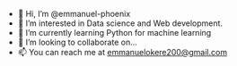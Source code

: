 - 👋 Hi, I’m @emmanuel-phoenix
- 👀 I’m interested in Data science and Web development.
- 🌱 I’m currently learning Python for machine learning
- 💞️ I’m looking to collaborate on... 
- 📫 You can reach me at emmanuelokere200@gmail.com
<!---
emmanuel-phoenix/emmanuel-phoenix is a ✨ special ✨ repository because its `README.md` (this file) appears on your GitHub profile.
You can click the Preview link to take a look at your changes.
--->
